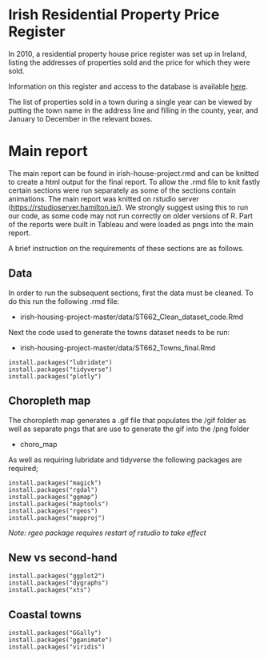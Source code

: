#  Irish Residential Property Price Register

In 2010, a residential property house price register was set up in Ireland, listing the addresses of properties sold and the price for which they were sold. 

Information on this register and access to the database is available [here](https://www.propertypriceregister.ie/website/npsra/pprweb.nsf/page/ppr-home-en). 

The list of properties sold in a town during a single year can be viewed by putting the town name in the address line and filling in the county, year, and January to December in the relevant boxes.


#  Main report

The main report can be found in irish-house-project.rmd and can be knitted to create a html output for the final report. 
To allow the .rmd file to knit fastly certain sections were run separately as some of the sections contain animations.
The main report was knitted on rstudio server (https://rstudioserver.hamilton.ie/). We strongly suggest using this to run our code, as some code may not run correctly on older versions of R. Part of the reports were built in Tableau and were loaded as pngs into the main report.

A brief instruction on the requirements of these sections are as follows.


## Data

In order to run the subsequent sections, first the data must be cleaned. To do this run the following .rmd file:

-	irish-housing-project-master/data/ST662_Clean_dataset_code.Rmd

Next the code used to generate the towns dataset needs to be run:

-	irish-housing-project-master/data/ST662_Towns_final.Rmd

```
install.packages("lubridate")  
install.packages("tidyverse")  
install.packages("plotly")
```

## Choropleth map

The choropleth map generates a .gif file that populates the /gif folder as well as separate pngs that are use to generate the gif into the /png folder

- choro_map

As well as requiring lubridate and tidyverse the following packages are required;

```
install.packages("magick")
install.packages("rgdal")
install.packages("ggmap")
install.packages("maptools")
install.packages("rgeos")
install.packages("mapproj")
```

*Note: rgeo package requires restart of rstudio to take effect*


## New vs second-hand

```
install.packages("ggplot2")
install.packages("dygraphs")
install.packages("xts")
```


## Coastal towns

```
install.packages("GGally")
install.packages("gganimate")
install.packages("viridis")
```


